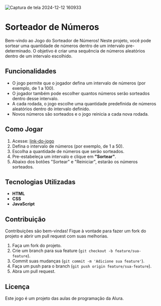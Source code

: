 ![Captura de tela 2024-12-12 160933](https://github.com/user-attachments/assets/1912a89c-3759-4efe-bf0e-f5ebbb711263)

# Sorteador de Números

Bem-vindo ao Jogo do Sorteador de Números! Neste projeto, você pode sortear uma quantidade de números dentro de um intervalo pre-determinado. O objetivo é criar uma sequência de números aleatórios dentro de um intervalo escolhido.

## Funcionalidades

- O jogo permite que o jogador defina um intervalo de números (por exemplo, de 1 a 100).
- O jogador também pode escolher quantos números serão sorteados dentro desse intervalo.
- A cada rodada, o jogo escolhe uma quantidade predefinida de números aleatórios dentro do intervalo definido.
- Novos números são sorteados e o jogo reinicia a cada nova rodada.

## Como Jogar

1. Acesse: [link-do-jogo](https://cerqueiracesar.github.io/sorteador-numeros/)
2. Defina o intervalo de números (por exemplo, de 1 a 50).
3. Escolha a quantidade de números que serão sorteados.
4. Pre-estabeleça um intervalo e clique em **"Sortear"**.
5. Abaixo dos botões "Sortear" e "Reiniciar", estarão os números sorteados.

## Tecnologias Utilizadas

- **HTML**
- **CSS**
- **JavaScript**

## Contribuição

Contribuições são bem-vindas! Fique à vontade para fazer um fork do projeto e abrir um pull request com suas melhorias.

1. Faça um fork do projeto.
2. Crie um branch para sua feature (`git checkout -b feature/sua-feature`).
3. Commit suas mudanças (`git commit -m 'Adicione sua feature'`).
4. Faça um push para o branch (`git push origin feature/sua-feature`).
5. Abra um pull request.

## Licença

Este jogo é um projeto das aulas de programação da Alura.
